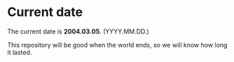 # Current date

The current date is **2004.03.05.** (YYYY.MM.DD.)

This repository will be good when the world ends, so we will know how long it lasted.